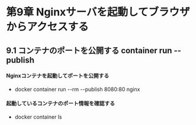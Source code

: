 # 第9章 Nginxサーバを起動してブラウザからアクセスする

## 9.1 コンテナのポートを公開する container run --publish

#### Nginxコンテナを起動してポートを公開する

- docker container run --rm --publish 8080:80 nginx

#### 起動しているコンテナのポート情報を確認する

- docker container ls
